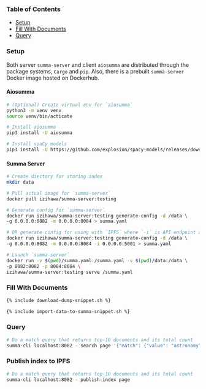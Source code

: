 ### Table of Contents
- [Setup](#setup)
- [Fill With Documents](#fill)
- [Query](#query)

### Setup <a name="setup"></a>
Both server `summa-server` and client `aiosumma` are distributed through the package systems, `Cargo` and `pip`.
Also, there is a prebuilt `summa-server` Docker image hosted on Dockerhub.

#### Aiosumma

```bash
# (Optional) Create virtual env for `aiosumma`
python3 -m venv venv
source venv/bin/acticate

# Install aiosumma
pip3 install -U aiosumma

# Install spaCy models
pip3 install -U https://github.com/explosion/spacy-models/releases/download/en_core_web_sm-3.3.0/en_core_web_sm-3.3.0-py3-none-any.whl
```

#### Summa Server

```bash
# Create diectory for storing index
mkdir data

# Pull actual image for `summa-server`
docker pull izihawa/summa-server:testing

# Generate config for `summa-server`
docker run izihawa/summa-server:testing generate-config -d /data \
-g 0.0.0.0:8082 -m 0.0.0.0:8084 > summa.yaml

# OR generate config for using with `IPFS` where `-i` is API endpoint address
docker run izihawa/summa-server:testing generate-config -d /data \
-g 0.0.0.0:8082 -m 0.0.0.0:8084 -i 0.0.0.0:5001 > summa.yaml

# Launch `summa-server`
docker run -v $(pwd)/summa.yaml:/summa.yaml -v $(pwd)/data:/data \
-p 8082:8082 -p 8084:8084 \
izihawa/summa-server:testing serve /summa.yaml
```

### Fill With Documents <a name="fill"></a>
```bash
{% include download-dump-snippet.sh %}

{% include import-data-to-summa-snippet.sh %}
```
### Query <a name="query"></a>
```bash
# Do a match query that returns top-10 documents and its total count
summa-cli localhost:8082 - search page '{"match": {"value": "astronomy"}}' '[{"top_docs": {"limit": 10}}, {"count": {}}]'
```

### Publish index to IPFS <a name="ipfs"></a>
```bash
# Do a match query that returns top-10 documents and its total count
summa-cli localhost:8082 - publish-index page
```
